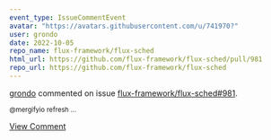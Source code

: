 ```yaml
---
event_type: IssueCommentEvent
avatar: "https://avatars.githubusercontent.com/u/741970?"
user: grondo
date: 2022-10-05
repo_name: flux-framework/flux-sched
html_url: https://github.com/flux-framework/flux-sched/pull/981
repo_url: https://github.com/flux-framework/flux-sched
---
```


<a href='https://github.com/grondo' target='_blank'>grondo</a> commented on issue <a href='https://github.com/flux-framework/flux-sched/pull/981' target='_blank'>flux-framework/flux-sched#981</a>.

<small>@mergifyio refresh...</small>

<a href='https://github.com/flux-framework/flux-sched/pull/981' target='_blank'>View Comment</a>